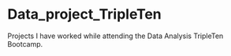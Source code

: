 # Data_project_TripleTen
Projects I have worked while attending the Data Analysis TripleTen Bootcamp.
